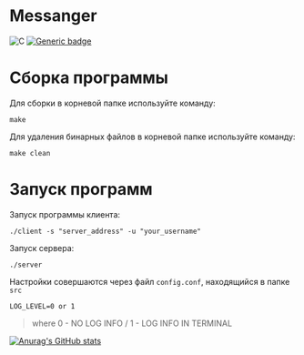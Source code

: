 # Messanger

![C](https://img.shields.io/badge/C-Solutions-blue.svg?style=flat&logo=c%2B%2B)
[![Generic badge](https://img.shields.io/badge/Develop-In_progress-yellow.svg)](https://shields.io/)
# Сборка программы

Для сборки в корневой папке используйте команду:

`make`

Для удаления бинарных файлов в корневой папке используйте команду:

`make clean`

# Запуск программ

Запуск программы клиента:

`./client -s "server_address" -u "your_username"`

Запуск сервера:

`./server`

Настройки совершаются через файл `config.conf`, находящийся в папке `src`

`LOG_LEVEL=0 or 1`

> where 0 - NO LOG INFO / 1 - LOG INFO IN TERMINAL


[![Anurag's GitHub stats](https://github-readme-stats.vercel.app/api?username=alehanter337)](https://github.com/alehanter337/github-readme-stats)
